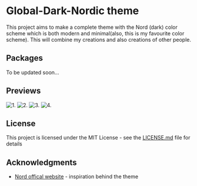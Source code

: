 # Global-Dark-Nordic theme

This project aims to make a complete theme with the Nord (dark) color scheme which is both modern and minimal(also, this is my favourite color scheme).
This will combine my creations and also creations of other people.

## Packages

To be updated soon...

## Previews
![1.](https://github.com/AnubisZ9/Global-Dark-Nordic-theme/blob/master/Dotfiles/previews/scrot1.png)
![2.](https://github.com/AnubisZ9/Global-Dark-Nordic-theme/blob/master/Dotfiles/previews/scrot2.png)
![3.](https://github.com/AnubisZ9/Global-Dark-Nordic-theme/blob/master/Dotfiles/previews/scrot3.png)
![4.](https://github.com/AnubisZ9/Global-Dark-Nordic-theme/blob/master/Dotfiles/previews/scrot4.png)


## License

This project is licensed under the MIT License - see the [LICENSE.md](LICENSE.md) file for details

## Acknowledgments

* [Nord offical website](https://www.nordtheme.com/) - inspiration behind the theme
